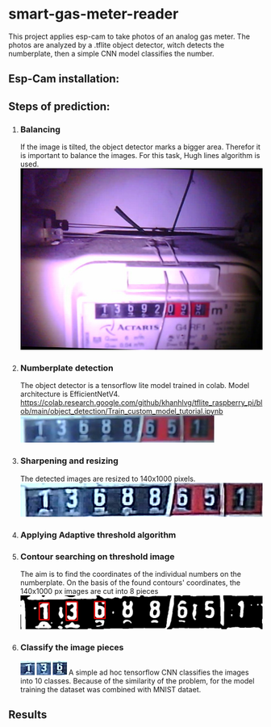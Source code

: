 # smart-gas-meter-reader
This project applies esp-cam to take photos of an analog gas meter.  The photos are analyzed by a .tflite object detector,  witch detects the numberplate, then a simple CNN  model classifies the number.

## Esp-Cam installation:

## Steps of prediction:

1. ### Balancing
    If the image is tilted, the object detector marks a bigger area. Therefor it is important to balance the images.
    For this task, Hugh lines algorithm is used.
    ![img.png](img.png)
2. ### Numberplate detection
    The object detector is a tensorflow lite model trained in colab.
    Model architecture is EfficientNetV4.
    https://colab.research.google.com/github/khanhlvg/tflite_raspberry_pi/blob/main/object_detection/Train_custom_model_tutorial.ipynb
    ![img_1.png](img_1.png)
3. ### Sharpening and resizing 
    The detected images are resized to 140x1000 pixels.
    ![img_2.png](img_2.png)
4. ### Applying Adaptive threshold algorithm 
5. ### Contour searching on threshold image
    The aim is to find the coordinates of the individual numbers on the numberplate.
    On the basis of the found contours' coordinates, the 140x1000 px images are cut into 8 pieces 
    ![img_3.png](img_3.png)
6. ### Classify the image pieces
   ![img_4.png](img_4.png)
   ![img_5.png](img_5.png)
   ![img_6.png](img_6.png)
   A simple ad hoc tensorflow CNN classifies the images into 10 classes. Because of the similarity of the problem, for the model training the dataset was combined with MNIST dataet.


## Results
